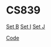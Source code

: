 # CS839

[Set B](https://github.com/chakshuahuja/CS839/tree/master/B)
[Set I](https://github.com/chakshuahuja/CS839/tree/master/I)
[Set J](https://github.com/chakshuahuja/CS839/tree/master/J)

[Code](https://github.com/chakshuahuja/CS839)
